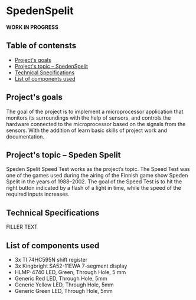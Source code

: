 # SpedenSpelit

**WORK IN PROGRESS**

## Table of contensts

- [Project's goals](#projects-goals)
- [Project's topic – SpedenSpelit](#projects-topic--speden-spelit)
- [Technical Specifications](#technical-specifications)
- [List of components used](#list-of-components-used)

## Project's goals

The goal of the project is to implement a microprocessor application that monitors its surroundings with the help of sensors, and controls the hardware connected to the microprocessor based on the signals from the sensors. With the addition of learn basic skills of project work and documentation.

## Project's topic – Speden Spelit

Speden Spelit Speed Test works as the project’s topic. The Speed Test was one of the games used during the airing of the Finnish game show Speden Spelit in the years of 1988–2002. The goal of the Speed Test is to hit the right button indicated by a flash of a light in time, while the speed of the required inputs increases.

## Technical Specifications

FILLER TEXT


## List of components used

- 3x TI 74HC595N shift register
- 3x Kingbright SA52-11EWA 7-segment display
- HLMP-4740 LED, Green, Through Hole, 5 mm
- Generic Red LED, Through Hole, 5mm
- Generic Yellow LED, Through Hole, 5mm
- Generic Green LED, Through Hole, 5mm
